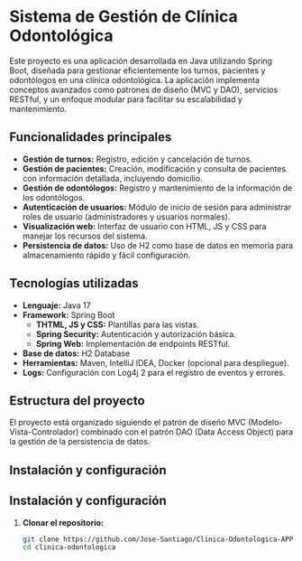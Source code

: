 # Sistema de Gestión de Clínica Odontológica

Este proyecto es una aplicación desarrollada en Java utilizando Spring Boot, diseñada para gestionar eficientemente los turnos, pacientes y odontólogos en una clínica odontológica. La aplicación implementa conceptos avanzados como patrones de diseño (MVC y DAO), servicios RESTful, y un enfoque modular para facilitar su escalabilidad y mantenimiento.

## Funcionalidades principales

- **Gestión de turnos:** Registro, edición y cancelación de turnos.
- **Gestión de pacientes:** Creación, modificación y consulta de pacientes con información detallada, incluyendo domicilio.
- **Gestión de odontólogos:** Registro y mantenimiento de la información de los odontólogos.
- **Autenticación de usuarios:** Módulo de inicio de sesión para administrar roles de usuario (administradores y usuarios normales).
- **Visualización web:** Interfaz de usuario con HTML, JS y CSS para manejar los recursos del sistema.
- **Persistencia de datos:** Uso de H2 como base de datos en memoria para almacenamiento rápido y fácil configuración.

## Tecnologías utilizadas

- **Lenguaje:** Java 17
- **Framework:** Spring Boot
  - **THTML, JS y CSS:** Plantillas para las vistas.
  - **Spring Security:** Autenticación y autorización básica.
  - **Spring Web:** Implementación de endpoints RESTful.
- **Base de datos:** H2 Database
- **Herramientas:** Maven, IntelliJ IDEA, Docker (opcional para despliegue).
- **Logs:** Configuración con Log4j 2 para el registro de eventos y errores.

## Estructura del proyecto

El proyecto está organizado siguiendo el patrón de diseño MVC (Modelo-Vista-Controlador) combinado con el patrón DAO (Data Access Object) para la gestión de la persistencia de datos.

## Instalación y configuración

## Instalación y configuración

1. **Clonar el repositorio:**
   ```bash
   git clone https://github.com/Jose-Santiago/Clinica-Odontologica-APP.git
   cd clinica-odontologica
   ```
